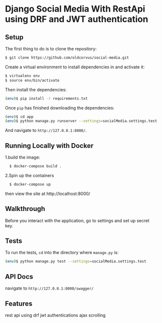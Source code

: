 # Django Social Media With RestApi using DRF and JWT authentication

## Setup

The first thing to do is to clone the repository:

```sh
$ git clone https://github.com/oldcorvus/social-media.git
```

Create a virtual environment to install dependencies in and activate it:

```sh
$ virtualenv env
$ source env/bin/activate
```

Then install the dependencies:

```sh
(env)$ pip install -r requirements.txt
```


Once `pip` has finished downloading the dependencies:
```sh
(env)$ cd app 
(env)$ python manage.py runserver --settings=socialMedia.settings.test

```
And navigate to `http://127.0.0.1:8000/`.


## Running Locally with Docker

1.build the image:

```sh
  $ docker-compose build .
```
2.Spin up the containers
```sh
  $ docker-compose up
```
then view the site at  http://localhost:8000/

## Walkthrough

Before you interact with the application, go to settings and set up
secret key.


## Tests

To run the tests, `cd` into the directory where `manage.py` is:
```sh
(env)$ python manage.py test --settings=socialMedia.settings.test

```
## API Docs 
  navigate to `http://127.0.0.1:8000/swagger/`
  
## Features
 rest api using drf
 jwt authentications
 ajax scrolling
 
